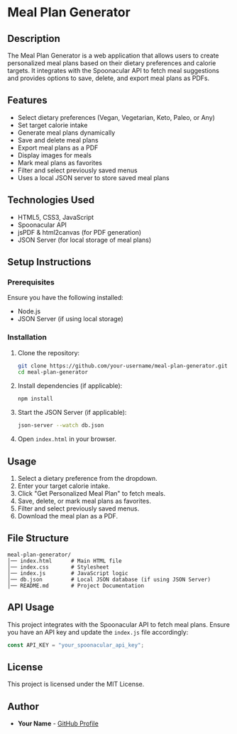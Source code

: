 # Meal Plan Generator

## Description

The Meal Plan Generator is a web application that allows users to create personalized meal plans based on their dietary preferences and calorie targets. It integrates with the Spoonacular API to fetch meal suggestions and provides options to save, delete, and export meal plans as PDFs.

## Features

- Select dietary preferences (Vegan, Vegetarian, Keto, Paleo, or Any)
- Set target calorie intake
- Generate meal plans dynamically
- Save and delete meal plans
- Export meal plans as a PDF
- Display images for meals
- Mark meal plans as favorites
- Filter and select previously saved menus
- Uses a local JSON server to store saved meal plans

## Technologies Used

- HTML5, CSS3, JavaScript
- Spoonacular API
- jsPDF & html2canvas (for PDF generation)
- JSON Server (for local storage of meal plans)

## Setup Instructions

### Prerequisites

Ensure you have the following installed:

- Node.js
- JSON Server (if using local storage)

### Installation

1. Clone the repository:
   ```sh
   git clone https://github.com/your-username/meal-plan-generator.git
   cd meal-plan-generator
   ```
2. Install dependencies (if applicable):
   ```sh
   npm install
   ```
3. Start the JSON Server (if applicable):
   ```sh
   json-server --watch db.json
   ```
4. Open `index.html` in your browser.

## Usage

1. Select a dietary preference from the dropdown.
2. Enter your target calorie intake.
3. Click "Get Personalized Meal Plan" to fetch meals.
4. Save, delete, or mark meal plans as favorites.
5. Filter and select previously saved menus.
6. Download the meal plan as a PDF.

## File Structure

```
meal-plan-generator/
│── index.html      # Main HTML file
│── index.css       # Stylesheet
│── index.js        # JavaScript logic
│── db.json         # Local JSON database (if using JSON Server)
│── README.md       # Project Documentation
```

## API Usage

This project integrates with the Spoonacular API to fetch meal plans. Ensure you have an API key and update the `index.js` file accordingly:

```js
const API_KEY = "your_spoonacular_api_key";
```

## License

This project is licensed under the MIT License.

## Author

- **Your Name** - [GitHub Profile](https://github.com/your-username/)

